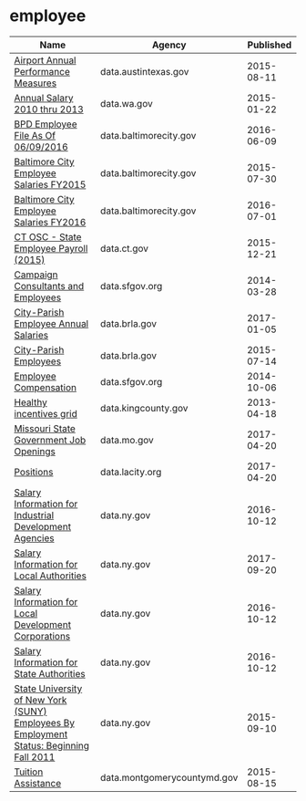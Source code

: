 # employee

Name | Agency | Published
---- | ---- | ---------
[Airport Annual Performance Measures](../socrata/x4vz-3xdy.md) | data.austintexas.gov | 2015-08-11
[Annual Salary 2010 thru 2013](../socrata/y3ds-rkew.md) | data.wa.gov | 2015-01-22
[BPD Employee File As Of 06/09/2016](../socrata/84yu-nmcy.md) | data.baltimorecity.gov | 2016-06-09
[Baltimore City Employee Salaries FY2015](../socrata/nsfe-bg53.md) | data.baltimorecity.gov | 2015-07-30
[Baltimore City Employee Salaries FY2016](../socrata/65ac-s4v5.md) | data.baltimorecity.gov | 2016-07-01
[CT OSC - State Employee Payroll (2015)](../socrata/fgmk-ht2c.md) | data.ct.gov | 2015-12-21
[Campaign Consultants and Employees](../socrata/8n8d-ry79.md) | data.sfgov.org | 2014-03-28
[City-Parish Employee Annual Salaries](../socrata/g5c2-myyj.md) | data.brla.gov | 2017-01-05
[City-Parish Employees](../socrata/gyhq-w3h3.md) | data.brla.gov | 2015-07-14
[Employee Compensation](../socrata/88g8-5mnd.md) | data.sfgov.org | 2014-10-06
[Healthy incentives grid](../socrata/5kqr-fnk9.md) | data.kingcounty.gov | 2013-04-18
[Missouri State Government Job Openings](../socrata/83mm-j7ms.md) | data.mo.gov | 2017-04-20
[Positions](../socrata/46qe-t7np.md) | data.lacity.org | 2017-04-20
[Salary Information for Industrial Development Agencies](../socrata/9yx9-29p4.md) | data.ny.gov | 2016-10-12
[Salary Information for Local Authorities](../socrata/fx93-cifz.md) | data.ny.gov | 2017-09-20
[Salary Information for Local Development Corporations](../socrata/wryv-rizw.md) | data.ny.gov | 2016-10-12
[Salary Information for State Authorities](../socrata/unag-2p27.md) | data.ny.gov | 2016-10-12
[State University of New York (SUNY) Employees By Employment Status: Beginning Fall 2011](../socrata/r7v3-sp8n.md) | data.ny.gov | 2015-09-10
[Tuition Assistance](../socrata/p7z5-tjrz.md) | data.montgomerycountymd.gov | 2015-08-15


